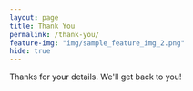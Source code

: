 ```yaml
---
layout: page
title: Thank You
permalink: /thank-you/
feature-img: "img/sample_feature_img_2.png"
hide: true
---
```


Thanks for your details. We'll get back to you!
